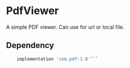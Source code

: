 # PdfViewer
A simple PDF viewer. Can use for url or local file.

## Dependency
```gradle
    implementation 'com.pdf:1.0'```
